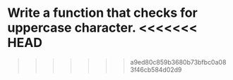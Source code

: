 Write a function that checks for uppercase character.
<<<<<<< HEAD
=======

>>>>>>> a9ed80c859b3680b73bfbc0a083f46cb584d02d9
